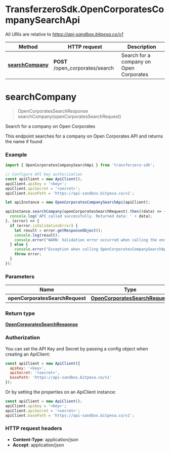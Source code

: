 # TransferzeroSdk.OpenCorporatesCompanySearchApi

All URIs are relative to *https://api-sandbox.bitpesa.co/v1*

Method | HTTP request | Description
------------- | ------------- | -------------
[**searchCompany**](OpenCorporatesCompanySearchApi.md#searchCompany) | **POST** /open_corporates/search | Search for a company on Open Corporates


<a name="searchCompany"></a>
# **searchCompany**
> OpenCorporatesSearchResponse searchCompany(openCorporatesSearchRequest)

Search for a company on Open Corporates

This endpoint searches for a company on Open Corporates API and returns the name if found

### Example
```javascript
import { OpenCorporatesCompanySearchApi } from 'transferzero-sdk';

// Configure API key authorization
const apiClient = new ApiClient();
apiClient.apiKey = '<key>';
apiClient.apiSecret = '<secret>';
apiClient.basePath = 'https://api-sandbox.bitpesa.co/v1';

let apiInstance = new OpenCorporatesCompanySearchApi(apiClient);

apiInstance.searchCompany(openCorporatesSearchRequest).then((data) => {
  console.log('API called successfully. Returned data: ' + data);
}, (error) => {
  if (error.isValidationError) {
    let result = error.getResponseObject();
    console.log(result);
    console.error("WARN: Validation error occurred when calling the endpoint");
  } else {
    console.error("Exception when calling OpenCorporatesCompanySearchApi#searchCompany");
    throw error;
  }
});

```

### Parameters

Name | Type | Description  | Notes
------------- | ------------- | ------------- | -------------
 **openCorporatesSearchRequest** | [**OpenCorporatesSearchRequest**](OpenCorporatesSearchRequest.md)|  | 

### Return type

[**OpenCorporatesSearchResponse**](OpenCorporatesSearchResponse.md)

### Authorization

You can set the API Key and Secret by passing a config object when creating an ApiClient:

```js
const apiClient = new ApiClient({
  apiKey: '<key>',
  apiSecret: '<secret>',
  basePath: 'https://api-sandbox.bitpesa.co/v1'
});
```

Or by setting the properties on an ApiClient instance:

```js
const apiClient = new ApiClient();
apiClient.apiKey = '<key>';
apiClient.apiSecret = '<secret>';
apiClient.basePath = 'https://api-sandbox.bitpesa.co/v1';
```

### HTTP request headers

 - **Content-Type**: application/json
 - **Accept**: application/json

